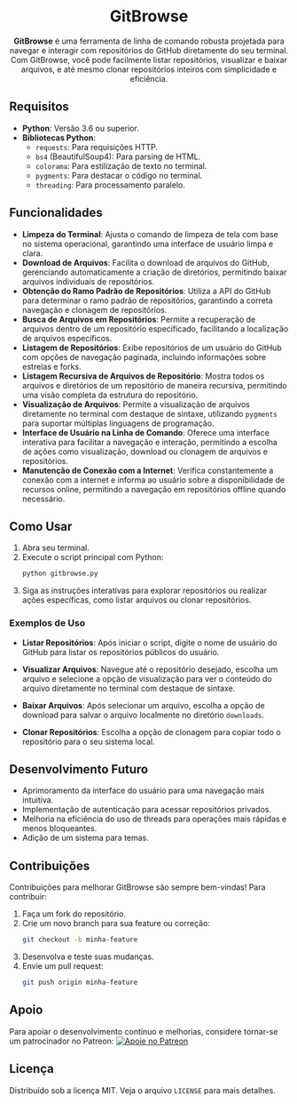 
<div align="center">
    <h1>GitBrowse</h1>
    <p><strong>GitBrowse</strong> é uma ferramenta de linha de comando robusta projetada para navegar e interagir com repositórios do GitHub diretamente do seu terminal. Com GitBrowse, você pode facilmente listar repositórios, visualizar e baixar arquivos, e até mesmo clonar repositórios inteiros com simplicidade e eficiência.</p>
</div>

## Requisitos

- **Python**: Versão 3.6 ou superior.
- **Bibliotecas Python**:
  - `requests`: Para requisições HTTP.
  - `bs4` (BeautifulSoup4): Para parsing de HTML.
  - `colorama`: Para estilização de texto no terminal.
  - `pygments`: Para destacar o código no terminal.
  - `threading`: Para processamento paralelo.

## Funcionalidades

- **Limpeza do Terminal**: Ajusta o comando de limpeza de tela com base no sistema operacional, garantindo uma interface de usuário limpa e clara.
- **Download de Arquivos**: Facilita o download de arquivos do GitHub, gerenciando automaticamente a criação de diretórios, permitindo baixar arquivos individuais de repositórios.
- **Obtenção do Ramo Padrão de Repositórios**: Utiliza a API do GitHub para determinar o ramo padrão de repositórios, garantindo a correta navegação e clonagem de repositórios.
- **Busca de Arquivos em Repositórios**: Permite a recuperação de arquivos dentro de um repositório especificado, facilitando a localização de arquivos específicos.
- **Listagem de Repositórios**: Exibe repositórios de um usuário do GitHub com opções de navegação paginada, incluindo informações sobre estrelas e forks.
- **Listagem Recursiva de Arquivos de Repositório**: Mostra todos os arquivos e diretórios de um repositório de maneira recursiva, permitindo uma visão completa da estrutura do repositório.
- **Visualização de Arquivos**: Permite a visualização de arquivos diretamente no terminal com destaque de sintaxe, utilizando `pygments` para suportar múltiplas linguagens de programação.
- **Interface de Usuário na Linha de Comando**: Oferece uma interface interativa para facilitar a navegação e interação, permitindo a escolha de ações como visualização, download ou clonagem de arquivos e repositórios.
- **Manutenção de Conexão com a Internet**: Verifica constantemente a conexão com a internet e informa ao usuário sobre a disponibilidade de recursos online, permitindo a navegação em repositórios offline quando necessário.

## Como Usar

1. Abra seu terminal.
2. Execute o script principal com Python:
   ```bash
   python gitbrowse.py
   ```
3. Siga as instruções interativas para explorar repositórios ou realizar ações específicas, como listar arquivos ou clonar repositórios.

### Exemplos de Uso

- **Listar Repositórios**:
  Após iniciar o script, digite o nome de usuário do GitHub para listar os repositórios públicos do usuário.
  
- **Visualizar Arquivos**:
  Navegue até o repositório desejado, escolha um arquivo e selecione a opção de visualização para ver o conteúdo do arquivo diretamente no terminal com destaque de sintaxe.

- **Baixar Arquivos**:
  Após selecionar um arquivo, escolha a opção de download para salvar o arquivo localmente no diretório `downloads`.

- **Clonar Repositórios**:
  Escolha a opção de clonagem para copiar todo o repositório para o seu sistema local.

## Desenvolvimento Futuro

- Aprimoramento da interface do usuário para uma navegação mais intuitiva.
- Implementação de autenticação para acessar repositórios privados.
- Melhoria na eficiência do uso de threads para operações mais rápidas e menos bloqueantes.
- Adição de um sistema para temas.

## Contribuições

Contribuições para melhorar GitBrowse são sempre bem-vindas! Para contribuir:

1. Faça um fork do repositório.
2. Crie um novo branch para sua feature ou correção:
   ```bash
   git checkout -b minha-feature
   ```
3. Desenvolva e teste suas mudanças.
4. Envie um pull request:
   ```bash
   git push origin minha-feature
   ```

## Apoio

Para apoiar o desenvolvimento contínuo e melhorias, considere tornar-se um patrocinador no Patreon:
[![Apoie no Patreon](https://c5.patreon.com/external/logo/become_a_patron_button.png)](https://patreon.com/SimpleDioney)

## Licença

Distribuído sob a licença MIT. Veja o arquivo `LICENSE` para mais detalhes.
